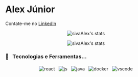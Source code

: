 # Alex Júnior

Contate-me no [LinkedIn](https://www.linkedin.com/in/alex-junior-7944323b/)

<!-- GitHub Stats -->
<div align="center">
  <p>
      <img src="https://github-readme-stats.vercel.app/api?username=silvaAlex&show_icons=true" alt="sivaAlex's stats" />
  </p>
  <p>
    <img src="https://github-readme-stats.anuraghazra1.vercel.app/api/top-langs/?username=silvaAlex&layout=compact&" alt="sivaAlex's stats" />
  </p>
</div>

<!-- Technologies & Tools -->

### 🔧 &nbsp; Tecnologias e Ferramentas...

<p align="center">
  <img src="https://github.com/silvaAlex/silvaAlex/blob/master/assets/svg/dev/frameworks/react.svg" alt="react" style="vertical-align:top; margin:4px">
  <img src="https://github.com/sivaAlex/sivaAlex/blob/master/assets/svg/dev/languages/js.svg" alt="js" style="vertical-align:top; margin:4px">
  <img src="https://github.com/sivaAlex/sivaAlex/blob/master/assets/svg/dev/languages/java.svg" alt="java" style="vertical-align:top; margin:4px">
  <img src="https://github.com/sivaAlex/sivaAlex/blob/master/assets/svg/dev/services/dockerhub.svg" alt="docker" style="vertical-align:top; margin:4px">
  <img src="https://github.com/sivaAlex/sivaAlex/blob/master/assets/svg/dev/tools/vs_code.svg" alt="vscode" style="vertical-align:top; margin:4px">
</p>
